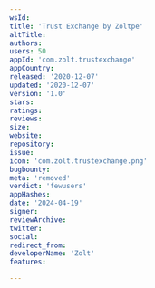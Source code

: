 ```yaml
---
wsId: 
title: 'Trust Exchange by Zoltpe'
altTitle: 
authors: 
users: 50
appId: 'com.zolt.trustexchange'
appCountry: 
released: '2020-12-07'
updated: '2020-12-07'
version: '1.0'
stars: 
ratings: 
reviews: 
size: 
website: 
repository: 
issue: 
icon: 'com.zolt.trustexchange.png'
bugbounty: 
meta: 'removed'
verdict: 'fewusers'
appHashes: 
date: '2024-04-19'
signer: 
reviewArchive: 
twitter: 
social: 
redirect_from: 
developerName: 'Zolt'
features: 

---
```


